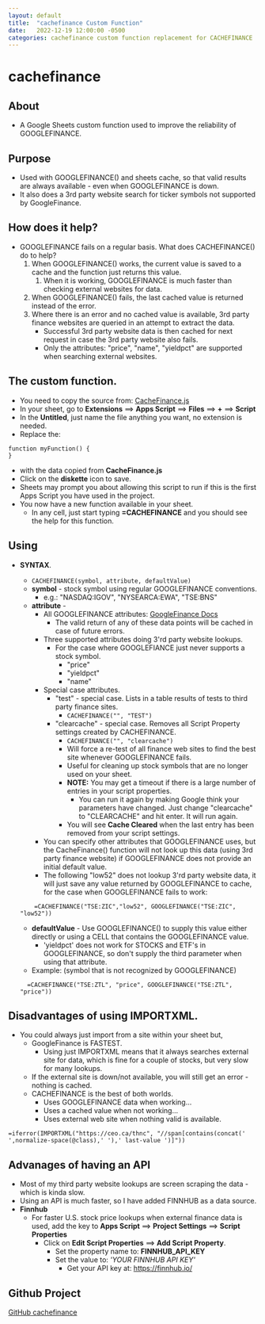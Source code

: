 ```yaml
---
layout: default
title:  "cachefinance Custom Function"
date:   2022-12-19 12:00:00 -0500
categories: cachefinance custom function replacement for CACHEFINANCE
---
```


# cachefinance

## About

* A Google Sheets custom function used to improve the reliability of GOOGLEFINANCE.


## Purpose

* Used with GOOGLEFINANCE() and sheets cache, so that valid results are always available - even when GOOGLEFINANCE is down.
* It also does a 3rd party website search for ticker symbols not supported by GoogleFinance.

## How does it help?
* GOOGLEFINANCE fails on a regular basis.  What does CACHEFINANCE() do to help?
  1. When GOOGLEFINANCE() works, the current value is saved to a cache and the function just returns this value.
     1. When it is working, GOOGLEFINANCE is much faster than checking external websites for data.
  2. When GOOGLEFINANCE() fails, the last cached value is returned instead of the error.
  3. Where there is an error and no cached value is available, 3rd party finance websites are queried in an attempt to extract the data.
       * Successful 3rd party website data is then cached for next request in case the 3rd party website also fails. 
       * Only the attributes:  "price", "name", "yieldpct" are supported when searching external websites.

## The custom function.
* You need to copy the source from:  [CacheFinance.js](https://github.com/demmings/cachefinance/blob/main/dist/CacheFinance.js)
* In your sheet, go to **Extensions** ==> **Apps Script** ==> **Files** ==> **+** ==> **Script**
* In the **Untitled**, just name the file anything you want, no extension is needed.
* Replace the:
```
function myFunction() { 
}
```
* with the data copied from **CacheFinance.js**
* Click on the **diskette** icon to save.
* Sheets may prompt you about allowing this script to run if this is the first Apps Script you have used in the project.
* You now have a new function available in your sheet.
  * In any cell, just start typing **=CACHEFINANCE** and you should see the help for this function.


## Using 
* **SYNTAX**.
    *  ```CACHEFINANCE(symbol, attribute, defaultValue)```
    * **symbol** - stock symbol using regular GOOGLEFINANCE conventions.
      * e.g.:  "NASDAQ:IGOV", "NYSEARCA:EWA", "TSE:BNS"
    * **attribute** - 
        * All GOOGLEFINANCE attributes:  [GoogleFinance Docs](https://support.google.com/docs/answer/3093281?hl=en)
          * The valid return of any of these data points will be cached in case of future errors.
        * Three supported attributes doing 3'rd party website lookups.
          * For the case where GOOGLEFIANCE just never supports a stock symbol.  
             * "price" 
             * "yieldpct"
             * "name"
       * Special case attributes.
         * "test" -  special case.  Lists in a table results of tests to third party finance sites.
           * ```CACHEFINANCE("", "TEST")```
         * "clearcache" - special case.  Removes all Script Property settings created by CACHEFINANCE. 
           * ```CACHEFINANCE("", "clearcache")``` 
           * Will force a re-test of all finance web sites to find the best site whenever GOOGLEFINANCE fails.
           * Useful for cleaning up stock symbols that are no longer used on your sheet.
           * **NOTE:** You may get a timeout if there is a large number of entries in your script properties.
             * You can run it again by making Google think your parameters have changed.  Just change "clearcache" to "CLEARCACHE" and hit enter.  It will run again.
           * You will see **Cache Cleared** when the last entry has been removed from your script settings.
      * You can specify other attributes that GOOGLEFINANCE uses, but the CacheFinance() function will not look up this data (using 3rd party finance website) if GOOGLEFINANCE does not provide an initial default value.
      * The following "low52" does not lookup 3'rd party website data, it will just save any value returned by GOOGLEFINANCE to cache, for the case when GOOGLEFINANCE fails to work:
    ```
        =CACHEFINANCE("TSE:ZIC","low52", GOOGLEFINANCE("TSE:ZIC", "low52"))
    ```
    * **defaultValue** - Use GOOGLEFINANCE() to supply this value either directly or using a CELL that contains the GOOGLEFINANCE value.
      * 'yieldpct' does not work for STOCKS and ETF's in GOOGLEFINANCE, so don't supply the third parameter when using that attribute.
    * Example: (symbol that is not recognized by GOOGLEFINANCE)
  
    ```
      =CACHEFINANCE("TSE:ZTL", "price", GOOGLEFINANCE("TSE:ZTL", "price"))
    ```

## Disadvantages of using IMPORTXML.
  * You could always just import from a site within your sheet but,
    * GoogleFinance is FASTEST.
      * Using just IMPORTXML means that it always searches external site for data, which is fine for a couple of stocks, but very slow for many lookups.
    * If the external site is down/not available, you will still get an error - nothing is cached.
    * CACHEFINANCE is the best of both worlds.  
      * Uses GOOGLEFINANCE data when working...
      * Uses a cached value when not working...
      * Uses external web site when nothing valid is available.
```
=iferror(IMPORTXML("https://ceo.ca/thnc", "//span[contains(concat(' ',normalize-space(@class),' '),' last-value ')]"))
```

## Advanages of having an API
  * Most of my third party website lookups are screen scraping the data - which is kinda slow.
  * Using an API is much faster, so I have added FINNHUB as a data source.
  * **Finnhub** 
    * For faster U.S. stock price lookups when external finance data is used, add the key to **Apps Script** ==> **Project Settings** ==> **Script Properties**
      * Click on **Edit Script Properties** ==> **Add Script Property**.  
        * Set the property name to:  **FINNHUB_API_KEY**
        * Set the value to:  *'YOUR FINNHUB API KEY'*
          * Get your API key at:  https://finnhub.io/   

## Github Project

[GitHub cachefinance](https://github.com/demmings/cachefinance)

